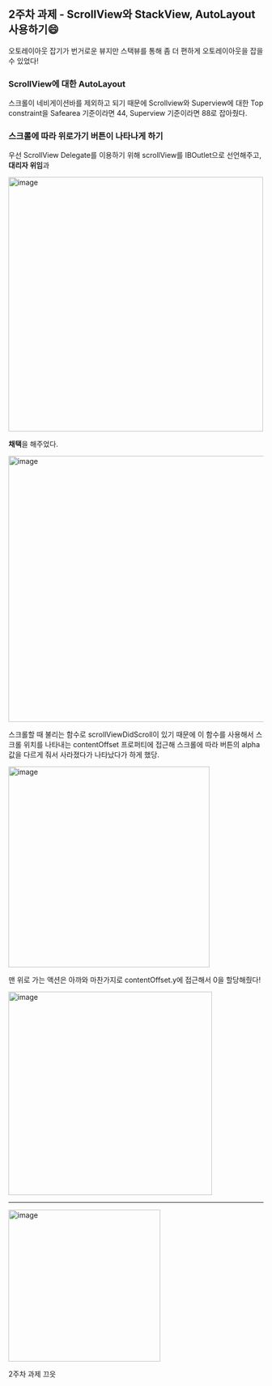 ## 2주차 과제 - ScrollView와 StackView, AutoLayout 사용하기😄


오토레이아웃 잡기가 번거로운 뷰지만 스택뷰를 통해 좀 더 편하게 오토레이아웃을 잡을 수 있었다!


### ScrollView에 대한 AutoLayout

스크롤이 네비게이션바를 제외하고 되기 때문에 Scrollview와 Superview에 대한 Top constraint을 Safearea 기준이라면 44, Superview 기준이라면 88로 잡아줬다.

### 스크롤에 따라 위로가기 버튼이 나타나게 하기

우선 ScrollView Delegate를 이용하기 위해 scrollView를 IBOutlet으로 선언해주고, **대리자 위임**과

<img width="503" alt="image" src="https://user-images.githubusercontent.com/42545818/97613501-1bc2d980-1a5c-11eb-9514-15cd443dd335.png">

**채택**을 해주었다.

<img width="526" alt="image" src="https://user-images.githubusercontent.com/42545818/97613654-4ad94b00-1a5c-11eb-8b7b-c9d726b10e28.png">

스크롤할 때 불리는 함수로 scrollViewDidScroll이 있기 때문에 이 함수를 사용해서 스크롤 위치를 나타내는 contentOffset 프로퍼티에 접근해 스크롤에 따라 버튼의 alpha값을 다르게 줘서 사라졌다가 나타났다가 하게 했당.

<img width="397" alt="image" src="https://user-images.githubusercontent.com/42545818/97617477-2c298300-1a61-11eb-9c11-7dd6a33523c5.png">

맨 위로 가는 액션은 아까와 마찬가지로 contentOffset.y에 접근해서 0을 할당해줬다!

<img width="402" alt="image" src="https://user-images.githubusercontent.com/42545818/97614150-ed91c980-1a5c-11eb-8ff5-5856b9c1a05a.png">

---



<img width="300" alt="image" src="https://user-images.githubusercontent.com/42545818/97619876-1ff2f500-1a64-11eb-8485-2f8ccf9e6ad1.gif">


2주차 과제 끄읏
